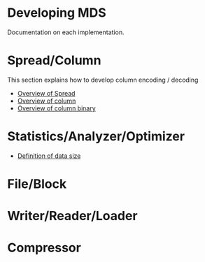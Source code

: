 # Developing MDS

Documentation on each implementation.

# Spread/Column

This section explains how to develop column encoding / decoding

* [Overview of Spread]()
* [Overview of column]()
* [Overview of column binary](binary/column_binary.md)

# Statistics/Analyzer/Optimizer

* [Definition of data size](statistics/data_size.md)

# File/Block


# Writer/Reader/Loader

# Compressor

